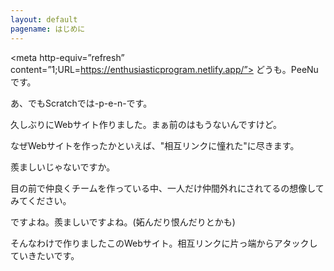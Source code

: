 ```yaml
---
layout: default
pagename: はじめに
---
```

<meta http-equiv=”refresh” content=”1;URL=https://enthusiasticprogram.netlify.app/”>
どうも。PeeNuです。

あ、でもScratchでは-p-e-n-です。

久しぶりにWebサイト作りました。まぁ前のはもうないんですけど。

なぜWebサイトを作ったかといえば、"相互リンクに憧れた"に尽きます。

羨ましいじゃないですか。

目の前で仲良くチームを作っている中、一人だけ仲間外れにされてるの想像してみてください。

ですよね。羨ましいですよね。(妬んだり恨んだりとかも)

そんなわけで作りましたこのWebサイト。相互リンクに片っ端からアタックしていきたいです。

